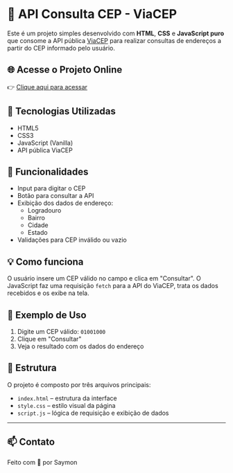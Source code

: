 # 🔮 API Consulta CEP - ViaCEP

Este é um projeto simples desenvolvido com **HTML**, **CSS** e **JavaScript puro** que consome a API pública [ViaCEP](https://viacep.com.br/) para realizar consultas de endereços a partir do CEP informado pelo usuário.

## 🌐 Acesse o Projeto Online

👉 [Clique aqui para acessar](https://apiconsultcep.vercel.app/)

## 🚀 Tecnologias Utilizadas

- HTML5
- CSS3
- JavaScript (Vanilla)
- API pública ViaCEP

## 🎯 Funcionalidades

- Input para digitar o CEP
- Botão para consultar a API
- Exibição dos dados de endereço:
  - Logradouro
  - Bairro
  - Cidade
  - Estado
- Validações para CEP inválido ou vazio

## 💡 Como funciona

O usuário insere um CEP válido no campo e clica em "Consultar". O JavaScript faz uma requisição `fetch` para a API do ViaCEP, trata os dados recebidos e os exibe na tela.

## 🧪 Exemplo de Uso

1. Digite um CEP válido: `01001000`
2. Clique em "Consultar"
3. Veja o resultado com os dados do endereço

## 📁 Estrutura

O projeto é composto por três arquivos principais:

- `index.html` – estrutura da interface
- `style.css` – estilo visual da página
- `script.js` – lógica de requisição e exibição de dados

---

## 📫 Contato  
Feito com 💙 por Saymon  
